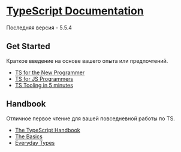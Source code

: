 # [TypeScript Documentation](../index.md)

Последняя версия - 5.5.4

## Get Started

Краткое введение на основе вашего опыта или предпочтений.

- [TS for the New Programmer](<./1. Get Started/1. TS for the New Programmer.md>)
- [TS for JS Programmers](<./1. Get Started/2. TS for JS Programmers.md>)
- [TS Tooling in 5 minutes](<./1. Get Started/3. TS Tooling in 5 minutes.md>)

## Handbook

Отличное первое чтение для вашей повседневной работы по TS.

- [The TypeScript Handbook](<./2. Handbook/1. The TypeScript Handbook.md>)
- [The Basics](<./2. Handbook/2. The Basics.md>)
- [Everyday Types](<./2. Handbook/3. Everyday Types.md>)
